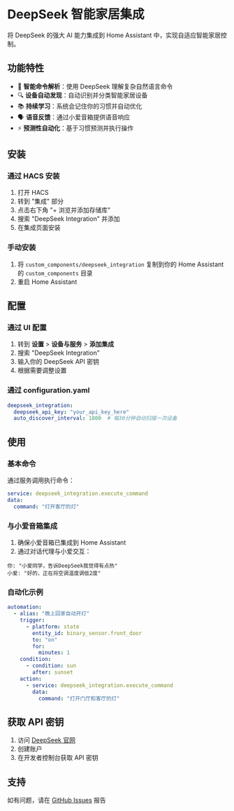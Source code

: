 # DeepSeek 智能家居集成

将 DeepSeek 的强大 AI 能力集成到 Home Assistant 中，实现自适应智能家居控制。

## 功能特性

- 🧠 **智能命令解析**：使用 DeepSeek 理解复杂自然语言命令
- 🔍 **设备自动发现**：自动识别并分类智能家居设备
- 📚 **持续学习**：系统会记住你的习惯并自动优化
- 🗣️ **语音反馈**：通过小爱音箱提供语音响应
- ⚡ **预测性自动化**：基于习惯预测并执行操作

## 安装

### 通过 HACS 安装

1. 打开 HACS
2. 转到 "集成" 部分
3. 点击右下角 "+ 浏览并添加存储库"
4. 搜索 "DeepSeek Integration" 并添加
5. 在集成页面安装

### 手动安装

1. 将 `custom_components/deepseek_integration` 复制到你的 Home Assistant 的 `custom_components` 目录
2. 重启 Home Assistant

## 配置

### 通过 UI 配置

1. 转到 **设置** > **设备与服务** > **添加集成**
2. 搜索 "DeepSeek Integration"
3. 输入你的 DeepSeek API 密钥
4. 根据需要调整设置

### 通过 configuration.yaml

```yaml
deepseek_integration:
  deepseek_api_key: "your_api_key_here"
  auto_discover_interval: 1800  # 每30分钟自动扫描一次设备
```

## 使用

### 基本命令

通过服务调用执行命令：

```yaml
service: deepseek_integration.execute_command
data:
  command: "打开客厅的灯"
```

### 与小爱音箱集成

1. 确保小爱音箱已集成到 Home Assistant
2. 通过对话代理与小爱交互：

```
你: "小爱同学，告诉DeepSeek我觉得有点热"
小爱: "好的，正在将空调温度调低2度"
```

### 自动化示例

```yaml
automation:
  - alias: "晚上回家自动开灯"
    trigger:
      - platform: state
        entity_id: binary_sensor.front_door
        to: "on"
        for:
          minutes: 1
    condition:
      - condition: sun
        after: sunset
    action:
      - service: deepseek_integration.execute_command
        data:
          command: "打开门厅和客厅的灯"
```

## 获取 API 密钥

1. 访问 [DeepSeek 官网](https://www.deepseek.com)
2. 创建账户
3. 在开发者控制台获取 API 密钥

## 支持

如有问题，请在 [GitHub Issues](https://github.com/yourusername/hacs-deepseek-integration/issues) 报告
